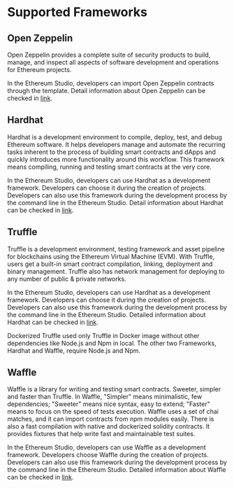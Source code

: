 # Supported Frameworks

## Open Zeppelin

Open Zeppelin provides a complete suite of security products to build, manage, and inspect all aspects of software development and operations for Ethereum projects. 

In the Ethereum Studio, developers can import Open Zeppelin contracts through the template. Detail information about Open Zeppelin can be checked in [link](https://docs.openzeppelin.com/openzeppelin/).


## Hardhat

Hardhat is a development environment to compile, deploy, test, and debug Ethereum software. It helps developers manage and automate the recurring tasks inherent to the process of building smart contracts and dApps and quickly introduces more functionality around this workflow. This framework means compiling, running and testing smart contracts at the very core.

In the Ethereum Studio, developers can use Hardhat as a development framework. Developers can choose it during the creation of projects. Developers can also use this framework during the development process by the command line in the Ethereum Studio. Detail information about Hardhat can be checked in [link](https://hardhat.org/getting-started/).


## Truffle

Truffle is a development environment, testing framework and asset pipeline for blockchains using the Ethereum Virtual Machine (EVM). With Truffle, users get a built-in smart contract compilation, linking, deployment and binary management. Truffle also has network management for deploying to any number of public & private networks.


In the Ethereum Studio, developers can use Hardhat as a development framework. Developers can choose it during the creation of projects. Developers can also use this framework during the development process by the command line in the Ethereum Studio. Detailed information about Hardhat can be checked in [link](https://trufflesuite.com/docs/truffle/).


Dockerized Truffle used only Truffle in Docker image without other dependencies like Node.js and Npm in local. The other two Frameworks, Hardhat and Waffle, require Node.js and Npm.


## Waffle

Waffle is a library for writing and testing smart contracts. Sweeter, simpler and faster than Truffle. In Waffle, "Simpler" means minimalistic, few dependencies; "Sweeter" means nice syntax, easy to extend; "Faster" means to focus on the speed of tests execution. Waffle uses a set of chai matches, and it can import contracts from npm modules easily. There is also a fast compilation with native and dockerized solidity contracts. It provides fixtures that help write fast and maintainable test suites.


In the Ethereum Studio, developers can use Waffle as a development framework. Developers choose Waffle during the creation of projects. Developers can also use this framework during the development process by the command line in the Ethereum Studio. Detailed information about Waffle can be checked in [link](https://ethereum-waffle.readthedocs.io/en/latest/).